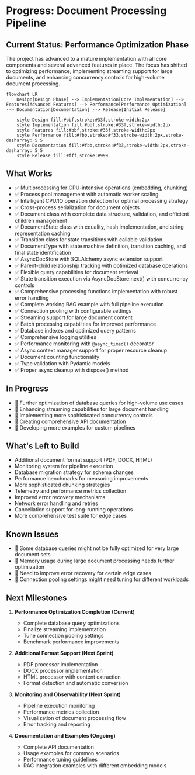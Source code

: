 # Progress: Document Processing Pipeline

## Current Status: Performance Optimization Phase

The project has advanced to a mature implementation with all core components and several advanced features in place. The focus has shifted to optimizing performance, implementing streaming support for large documents, and enhancing concurrency controls for high-volume document processing.

```mermaid
flowchart LR
    Design[Design Phase] --> Implementation[Core Implementation] --> Features[Advanced Features] --> Performance[Performance Optimization] --> Documentation[Documentation] --> Release[Initial Release]
    
    style Design fill:#bbf,stroke:#33f,stroke-width:2px
    style Implementation fill:#bbf,stroke:#33f,stroke-width:2px
    style Features fill:#bbf,stroke:#33f,stroke-width:2px
    style Performance fill:#fbb,stroke:#f33,stroke-width:2px,stroke-dasharray: 5 5
    style Documentation fill:#fbb,stroke:#f33,stroke-width:2px,stroke-dasharray: 5 5
    style Release fill:#fff,stroke:#999
```

## What Works
- ✅ Multiprocessing for CPU-intensive operations (embedding, chunking)
- ✅ Process pool management with automatic worker scaling
- ✅ Intelligent CPU/IO operation detection for optimal processing strategy
- ✅ Cross-process serialization for document objects
- ✅ Document class with complete data structure, validation, and efficient children management
- ✅ DocumentState class with equality, hash implementation, and string representation caching
- ✅ Transition class for state transitions with callable validation
- ✅ DocumentType with state machine definition, transition caching, and final state identification
- ✅ AsyncDocStore with SQLAlchemy async extension support
- ✅ Parent-child relationship tracking with optimized database operations
- ✅ Flexible query capabilities for document retrieval
- ✅ State transition execution via AsyncDocStore.next() with concurrency controls
- ✅ Comprehensive processing functions implementation with robust error handling
- ✅ Complete working RAG example with full pipeline execution
- ✅ Connection pooling with configurable settings
- ✅ Streaming support for large document content
- ✅ Batch processing capabilities for improved performance
- ✅ Database indexes and optimized query patterns
- ✅ Comprehensive logging utilities
- ✅ Performance monitoring with `@async_timed()` decorator
- ✅ Async context manager support for proper resource cleanup
- ✅ Document counting functionality
- ✅ Type validation with Pydantic models
- ✅ Proper async cleanup with dispose() method

## In Progress
- 🔄 Further optimization of database queries for high-volume use cases
- 🔄 Enhancing streaming capabilities for large document handling
- 🔄 Implementing more sophisticated concurrency controls
- 🔄 Creating comprehensive API documentation
- 🔄 Developing more examples for custom pipelines

## What's Left to Build
- Additional document format support (PDF, DOCX, HTML)
- Monitoring system for pipeline execution
- Database migration strategy for schema changes
- Performance benchmarks for measuring improvements
- More sophisticated chunking strategies
- Telemetry and performance metrics collection
- Improved error recovery mechanisms
- Network error handling and retries
- Cancellation support for long-running operations
- More comprehensive test suite for edge cases

## Known Issues
- 🐛 Some database queries might not be fully optimized for very large document sets
- 🐛 Memory usage during large document processing needs further optimization
- 🐛 Need to improve error recovery for certain edge cases
- 🐛 Connection pooling settings might need tuning for different workloads

## Next Milestones

1. **Performance Optimization Completion (Current)**
   - Complete database query optimizations
   - Finalize streaming implementation
   - Tune connection pooling settings
   - Benchmark performance improvements

2. **Additional Format Support (Next Sprint)**
   - PDF processor implementation
   - DOCX processor implementation
   - HTML processor with content extraction
   - Format detection and automatic conversion

3. **Monitoring and Observability (Next Sprint)**
   - Pipeline execution monitoring
   - Performance metrics collection
   - Visualization of document processing flow
   - Error tracking and reporting

4. **Documentation and Examples (Ongoing)**
   - Complete API documentation
   - Usage examples for common scenarios
   - Performance tuning guidelines
   - RAG integration examples with different embedding models
